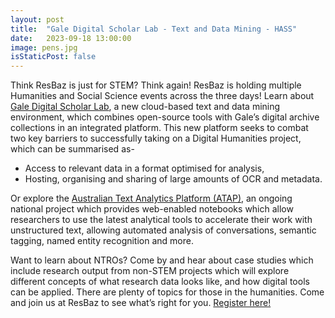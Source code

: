 ```yaml
---
layout: post
title:  "Gale Digital Scholar Lab - Text and Data Mining - HASS"
date:   2023-09-18 13:00:00
image: pens.jpg
isStaticPost: false
---
```

Think ResBaz is just for STEM? Think again! ResBaz is holding multiple
Humanities and Social Science events across the three days! Learn about [Gale
Digital Scholar Lab](https://www.gale.com/intl/primary-sources/digital-scholar-lab), a new cloud-based text and data mining environment, which
combines open-source tools with Gale’s digital archive collections in an
integrated platform. This new platform seeks to combat two key barriers to
successfully taking on a Digital Humanities project, which can be summarised
as-

* Access to relevant data in a format optimised for analysis,
* Hosting, organising and sharing of large amounts of OCR and metadata.

Or explore the [Australian Text Analytics Platform (ATAP)](https://www.atap.edu.au/), an ongoing national
project which provides web-enabled notebooks which allow researchers to use the
latest analytical tools to accelerate their work with unstructured text,
allowing automated analysis of conversations, semantic tagging, named entity
recognition and more.

Want to learn about NTROs? Come by and hear about case studies which include
research output from non-STEM projects which will explore different concepts of
what research data looks like, and how digital tools can be applied. There are
plenty of topics for those in the humanities. Come and join us at ResBaz to see
what’s right for you. [Register here!](https://www.eventbrite.com.au/e/resbaz-sydney-2023-tickets-707597462057)
